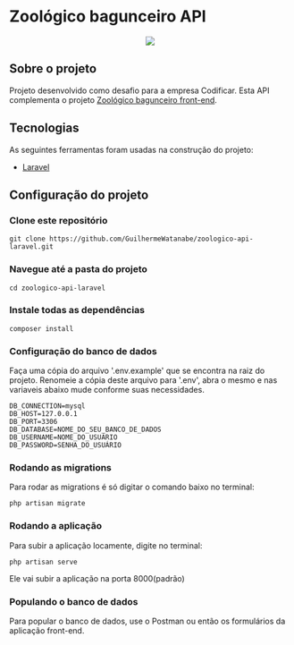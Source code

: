 <h1 style="center">Zoológico bagunceiro API</h1>

<p align="center">
<img src="http://img.shields.io/static/v1?label=STATUS&message=EM%20DESENVOLVIMENTO&color=GREEN&style=for-the-badge"/>
</p>

## Sobre o projeto

Projeto desenvolvido como desafio para a empresa Codificar. Esta API complementa o projeto <a href="https://github.com/GuilhermeWatanabe/zoologico-bagunceiro-frontend">Zoológico bagunceiro front-end</a>.

## Tecnologias

As seguintes ferramentas foram usadas na construção do projeto:

- [Laravel](https://laravel.com)

## Configuração do projeto

### Clone este repositório
```
git clone https://github.com/GuilhermeWatanabe/zoologico-api-laravel.git
```

### Navegue até a pasta do projeto
```
cd zoologico-api-laravel
```

### Instale todas as dependências
```
composer install
```

### Configuração do banco de dados
Faça uma cópia do arquivo '.env.example' que se encontra na raiz do projeto. Renomeie a cópia deste arquivo para '.env', abra o mesmo e nas variaveis abaixo mude conforme suas necessidades.

```
DB_CONNECTION=mysql
DB_HOST=127.0.0.1
DB_PORT=3306
DB_DATABASE=NOME_DO_SEU_BANCO_DE_DADOS
DB_USERNAME=NOME_DO_USUÁRIO
DB_PASSWORD=SENHA_DO_USUÁRIO
```

### Rodando as migrations
Para rodar as migrations é só digitar o comando baixo no terminal:
```
php artisan migrate
```

### Rodando a aplicação
Para subir a aplicação locamente, digite no terminal:
```
php artisan serve
```
Ele vai subir a aplicação na porta 8000(padrão)

### Populando o banco de dados
Para popular o banco de dados, use o Postman ou então os formulários da aplicação front-end.
